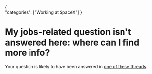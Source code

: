 {    
    "categories": ["Working at SpaceX"]
}

# My jobs-related question isn't answered here: where can I find more info?

Your question is likely to have been answered in [one of these threads](https://redd.it/4hh200).
